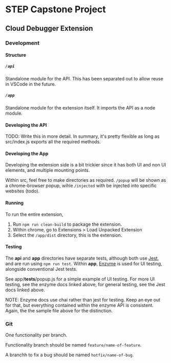 # STEP Capstone Project
## Cloud Debugger Extension

### Development
#### Structure

##### `/api`
Standalone module for the API. This has been separated out to allow reuse in VSCode in the future. 

##### `/app`
Standalone module for the extension itself. It imports the API as a node module.

#### Developing the API
TODO: Write this in more detail. In summary, it's pretty flexible as long as src/index.js exports all the required methods.

#### Developing the App
Developing the extension side is a bit trickier since it has both UI and non UI elements, and multiple mounting points.

Within src, feel free to make directories as required. `/popup` will be shown as a chrome-browser popup, wihle `/injected` with be injected into specific websites (todo).

#### Running
To run the entire extension, 
1. Run `npm run clean-build` to package the extension.
2. Within chrome, go to Extensions > Load Unpacked Extension
3. Select the `/app/dist` directory, this is the extension.

#### Testing
The **api** and **app** directories have separate tests, although both use [Jest](https://jestjs.io/), and are run using `npm run test`. Within **app**, [Enzyme](https://enzymejs.github.io/enzyme/) is used for UI testing, alongside conventional Jest tests.

See app/__tests__/popup.js for a simple example of UI testing. For more UI testing, see the enzyme docs linked above, for general testing, see the Jest docs linked above.

NOTE: Enzyme docs use chai rather than jest for testing. Keep an eye out for that, but everything contained within the enzyme API is consistent. Again, the the sample file above for the distinction.

### Git

One functionality per branch.

Functionality branch should be named  `feature/name-of-feature`.

A branchh to fix a bug should be named  `hotfix/name-of-bug`.